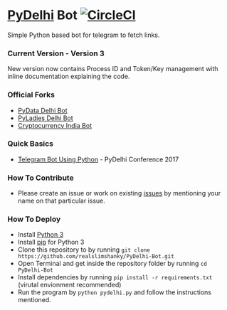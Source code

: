 # [PyDelhi](https://pydelhi.org) Bot [![CircleCI](https://circleci.com/gh/realslimshanky/PyDelhi-Bot.svg?style=svg)](https://circleci.com/gh/realslimshanky/PyDelhi-Bot)
Simple Python based bot for telegram to fetch links.

### Current Version - Version 3
New version now contains Process ID and Token/Key management with inline documentation explaining the code.

### Official Forks
* [PyData Delhi Bot](https://github.com/realslimshanky/PyData-Delhi-Bot)
* [PyLadies Delhi Bot](https://github.com/realslimshanky/PyLadiesDelhiBot)
* [Cryptocurrency India Bot](https://github.com/realslimshanky/Cryptocurrency-India-Bot)

### Quick Basics
* [Telegram Bot Using Python](https://www.youtube.com/watch?v=J6aZlUzxL5w) - PyDelhi Conference 2017

### How To Contribute

* Please create an issue or work on existing [issues](https://github.com/realslimshanky/PyDelhi-Bot/issues) by mentioning your name on that particular issue.

### How To Deploy

* Install [Python 3](https://www.python.org/downloads/)
* Install [pip](https://pip.pypa.io/en/stable/installing/) for Python 3
* Clone this repository to by running `git clone https://github.com/realslimshanky/PyDelhi-Bot.git`
* Open Terminal and get inside the repository folder by running `cd PyDelhi-Bot`
* Install dependencies by running `pip install -r requirements.txt` (virutal envionment recommended)
* Run the program by `python pydelhi.py` and follow the instructions mentioned.
